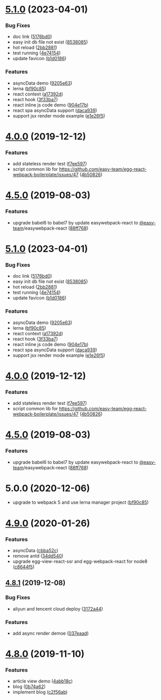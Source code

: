 <a name="5.1.0"></a>
# [5.1.0](https://github.com/easy-team/egg-react-webpack-boilerplate/compare/4.9.0...5.1.0) (2023-04-01)


### Bug Fixes

* doc link ([5176bd0](https://github.com/easy-team/egg-react-webpack-boilerplate/commit/5176bd0))
* easy init db file not exist ([8538085](https://github.com/easy-team/egg-react-webpack-boilerplate/commit/8538085))
* hot reload ([2bb2881](https://github.com/easy-team/egg-react-webpack-boilerplate/commit/2bb2881))
* test running ([4e74154](https://github.com/easy-team/egg-react-webpack-boilerplate/commit/4e74154))
* update favicon ([b1d0186](https://github.com/easy-team/egg-react-webpack-boilerplate/commit/b1d0186))


### Features

* asyncData demo ([9205e63](https://github.com/easy-team/egg-react-webpack-boilerplate/commit/9205e63))
* lerna ([bf90c85](https://github.com/easy-team/egg-react-webpack-boilerplate/commit/bf90c85))
* react context ([a17392d](https://github.com/easy-team/egg-react-webpack-boilerplate/commit/a17392d))
* react hook ([3f33ba7](https://github.com/easy-team/egg-react-webpack-boilerplate/commit/3f33ba7))
* react inline js code demo ([904e17b](https://github.com/easy-team/egg-react-webpack-boilerplate/commit/904e17b))
* react spa asyncData support ([daca939](https://github.com/easy-team/egg-react-webpack-boilerplate/commit/daca939))
* support jsx render mode example ([e1e26f5](https://github.com/easy-team/egg-react-webpack-boilerplate/commit/e1e26f5))



<a name="4.0.0"></a>
# [4.0.0](https://github.com/easy-team/egg-react-webpack-boilerplate/compare/4.8.1...4.0.0) (2019-12-12)


### Features

* add stateless render test ([f7ee597](https://github.com/easy-team/egg-react-webpack-boilerplate/commit/f7ee597))
* script common lib for https://github.com/easy-team/egg-react-webpack-boilerplate/issues/47 ([4b50826](https://github.com/easy-team/egg-react-webpack-boilerplate/commit/4b50826))



<a name="4.5.0"></a>
# [4.5.0](https://github.com/easy-team/egg-react-webpack-boilerplate/compare/4.4.1...4.5.0) (2019-08-03)


### Features

* upgrade babel6 to babel7 by update easywebpack-react to [@easy-team](https://github.com/easy-team)/easywebpack-react ([88ff768](https://github.com/easy-team/egg-react-webpack-boilerplate/commit/88ff768))



<a name="5.1.0"></a>
# [5.1.0](https://github.com/easy-team/egg-react-webpack-boilerplate/compare/4.9.0...5.1.0) (2023-04-01)


### Bug Fixes

* doc link ([5176bd0](https://github.com/easy-team/egg-react-webpack-boilerplate/commit/5176bd0))
* easy init db file not exist ([8538085](https://github.com/easy-team/egg-react-webpack-boilerplate/commit/8538085))
* hot reload ([2bb2881](https://github.com/easy-team/egg-react-webpack-boilerplate/commit/2bb2881))
* test running ([4e74154](https://github.com/easy-team/egg-react-webpack-boilerplate/commit/4e74154))
* update favicon ([b1d0186](https://github.com/easy-team/egg-react-webpack-boilerplate/commit/b1d0186))


### Features

* asyncData demo ([9205e63](https://github.com/easy-team/egg-react-webpack-boilerplate/commit/9205e63))
* lerna ([bf90c85](https://github.com/easy-team/egg-react-webpack-boilerplate/commit/bf90c85))
* react context ([a17392d](https://github.com/easy-team/egg-react-webpack-boilerplate/commit/a17392d))
* react hook ([3f33ba7](https://github.com/easy-team/egg-react-webpack-boilerplate/commit/3f33ba7))
* react inline js code demo ([904e17b](https://github.com/easy-team/egg-react-webpack-boilerplate/commit/904e17b))
* react spa asyncData support ([daca939](https://github.com/easy-team/egg-react-webpack-boilerplate/commit/daca939))
* support jsx render mode example ([e1e26f5](https://github.com/easy-team/egg-react-webpack-boilerplate/commit/e1e26f5))



<a name="4.0.0"></a>
# [4.0.0](https://github.com/easy-team/egg-react-webpack-boilerplate/compare/4.8.1...4.0.0) (2019-12-12)


### Features

* add stateless render test ([f7ee597](https://github.com/easy-team/egg-react-webpack-boilerplate/commit/f7ee597))
* script common lib for https://github.com/easy-team/egg-react-webpack-boilerplate/issues/47 ([4b50826](https://github.com/easy-team/egg-react-webpack-boilerplate/commit/4b50826))



<a name="4.5.0"></a>
# [4.5.0](https://github.com/easy-team/egg-react-webpack-boilerplate/compare/4.4.1...4.5.0) (2019-08-03)


### Features

* upgrade babel6 to babel7 by update easywebpack-react to [@easy-team](https://github.com/easy-team)/easywebpack-react ([88ff768](https://github.com/easy-team/egg-react-webpack-boilerplate/commit/88ff768))



<a name="5.0.0"></a>
# 5.0.0 (2020-12-06)


* upgrade to webpack 5 and use lerna manager project ([bf90c85](https://github.com/easy-team/egg-react-webpack-boilerplate/commit/bf90c85))


<a name="4.9.0"></a>
# [4.9.0](https://github.com/easy-team/egg-react-webpack-boilerplate/compare/4.8.1...4.9.0) (2020-01-26)


### Features

* asyncData ([cbba52c](https://github.com/easy-team/egg-react-webpack-boilerplate/commit/cbba52c))
* remove antd ([34dd540](https://github.com/easy-team/egg-react-webpack-boilerplate/commit/34dd540))
* upgrade egg-view-react-ssr and egg-webpack-react for node8 ([c8644f5](https://github.com/easy-team/egg-react-webpack-boilerplate/commit/c8644f5))



<a name="4.8.1"></a>
## [4.8.1](https://github.com/easy-team/egg-react-webpack-boilerplate/compare/4.8.0...4.8.1) (2019-12-08)


### Bug Fixes

* aliyun and tencent cloud deploy ([3172a44](https://github.com/easy-team/egg-react-webpack-boilerplate/commit/3172a44))

### Features

* add async render demoe ([037eaad](https://github.com/easy-team/egg-react-webpack-boilerplate/commit/037eaad))


<a name="4.8.0"></a>
# [4.8.0](https://github.com/easy-team/egg-react-webpack-boilerplate/compare/4.7.0...4.8.0) (2019-11-10)

### Features

* article view demo ([4abb18c](https://github.com/easy-team/egg-react-webpack-boilerplate/commit/4abb18c))
* blog ([0b74a62](https://github.com/easy-team/egg-react-webpack-boilerplate/commit/0b74a62))
* implement blog ([c2f56ab](https://github.com/easy-team/egg-react-webpack-boilerplate/commit/c2f56ab))

